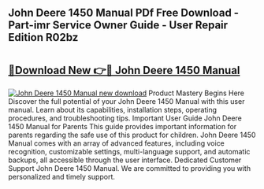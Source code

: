 ## John Deere 1450 Manual PDf Free Download - Part-imr Service Owner Guide - User Repair Edition R02bz

# <h2><a href="http://bc9456.oget.top/?id=John+Deere+1450+Manual">🔗Download New 👉🔴 John Deere 1450 Manual</a></h2>

[![John Deere 1450 Manual new download](https://i.imgur.com/5g1atiW.png)](http://bc9456.oget.top/?id=John+Deere+1450+Manual)
Product Mastery Begins Here Discover the full potential of your John Deere 1450 Manual with this user manual. Learn about its capabilities, installation steps, operating procedures, and troubleshooting tips. Important User Guide John Deere 1450 Manual for Parents This guide provides important information for parents regarding the safe use of this product for children. John Deere 1450 Manual comes with an array of advanced features, including voice recognition, customizable settings, multi-language support, and automatic backups, all accessible through the user interface. Dedicated Customer Support John Deere 1450 Manual. We are committed to providing you with personalized and timely support.
